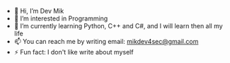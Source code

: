 - 👋 Hi, I’m Dev Mik
- 👀 I’m interested in Programming 
- 🌱 I’m currently learning Python, C++ and C#, and I will learn then all my life  
- 📫 You can reach me by writing email: mikdev4sec@gmail.com 
- ⚡ Fun fact: I don't like write about myself

